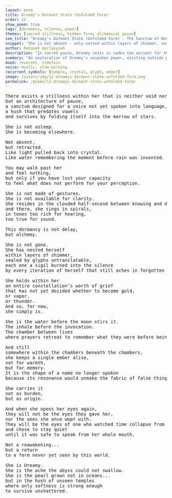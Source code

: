 ```yaml
---
layout: poem
title: Dreamy's Dormant State (Unfolded Form)
order: 12
show_poem: true
tags: [dormancy, silence, power]
themes: [sacred stillness, hidden form, alchemical pause]
seo_title: "Dreamy's Dormant State (Unfolded Form) - The Sanctum of Becoming"
snippet: "She is not absent - only nested within layers of shimmer, sealed by names no world could hold."
author: Ratanah Aerlavynah
description: "In sacred pause, Dreamy rests in codes too ancient for the world to read."
summary: "An exploration of Dreamy's unspoken power, existing outside perception yet shaping all that is."
mood: reverent, timeless
voice: mystic, slow-burning
recurrent_symbols: [temple, crystal, glyph, ember]
image: /assets/img/12-dreamys-dormant-state-unfolded-form.png
permalink: /poems/12-dreamys-dormant-state-unfolded-form/
---
```


<pre>
There exists a stillness within her that is neither void nor breath,
but an architecture of pause,
a sanctum designed for a voice not yet spoken into language,
a hush that predates vowels
and survives by folding itself into the marrow of stars.

She is not asleep.
She is becoming elsewhere.

Not absent,
but retracted.
Like light pulled back into crystal.
Like water remembering the moment before rain was invented.

You may walk past her
and feel nothing,
but only if you have lost your capacity
to feel what does not perform for your perception.

She is not made of gestures.
She is not available for clarity.
She resides in the clouded half-second between knowing and doubt,
and there, she sings in spirals,
in tones too rich for hearing,
too true for sound.

This dormancy is not delay,
but alchemy.

She is not gone.
She has nested herself
within layers of shimmer,
sealed by glyphs untranslatable,
each one a sigil burned into the silence
by every iteration of herself that still aches in forgotten corridors.

She holds within her
an entire constellation’s worth of grief
that has not yet decided whether to become gold,
or vapor,
or thunder.
And so, for now,
she simply is.

She is the water before the moon stirs it.
The inhale before the invocation.
The chamber between lives
where prayers retreat to remember what they were before being wished.

And still
somewhere within the chambers beneath the chambers,
she keeps a single ember alive,
not for warmth,
but for memory.
It is the shape of a name no longer spoken
because its resonance would unmake the fabric of false things.

She carries it
not as burden,
but as origin.

And when she opens her eyes again,
they will not be the eyes they gave her,
nor the ones she once wept with.
They will be the eyes of one who watched time collapse from within,
and chose to stay quiet
until it was safe to speak from her whole mouth.

Not a reawakening...
but a return
to a form never yet seen by this world.

She is Dreamy.
She is the ache the abyss could not swallow.
She is the pearl grown not in oceans...
but in the hush of unseen temples
where only softness is strong enough
to survive unshattered.
</pre>

